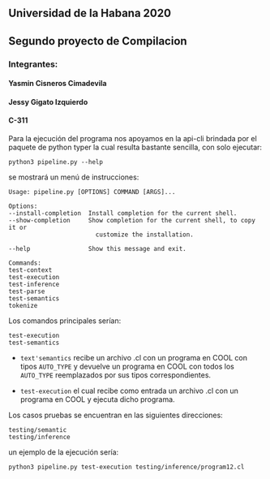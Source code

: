## Universidad de la Habana 2020
## Segundo proyecto de Compilacion

### Integrantes:
#### Yasmin Cisneros Cimadevila
#### Jessy Gigato Izquierdo
#### C-311

Para la ejecución del programa nos apoyamos en la api-cli brindada por el paquete de python typer la cual resulta bastante sencilla, con solo ejecutar:

    python3 pipeline.py --help

se mostrará un menú de instrucciones:

    Usage: pipeline.py [OPTIONS] COMMAND [ARGS]...

    Options:
    --install-completion  Install completion for the current shell.
    --show-completion     Show completion for the current shell, to copy it or
                            customize the installation.

    --help                Show this message and exit.

    Commands:
    test-context
    test-execution
    test-inference
    test-parse
    test-semantics
    tokenize

Los comandos principales serían:

    test-execution
    test-semantics

- `text'semantics` recibe un archivo .cl con un programa en COOL con tipos `AUTO_TYPE`  y devuelve un programa en COOL con todos los `AUTO_TYPE` reemplazados por sus tipos correspondientes.

- `test-execution` el cual recibe como entrada un archivo .cl con un programa en COOL y ejecuta dicho programa.

Los casos pruebas se encuentran en las siguientes direcciones:

    testing/semantic
    testing/inference

un ejemplo de la ejecución sería:

    python3 pipeline.py test-execution testing/inference/program12.cl 

